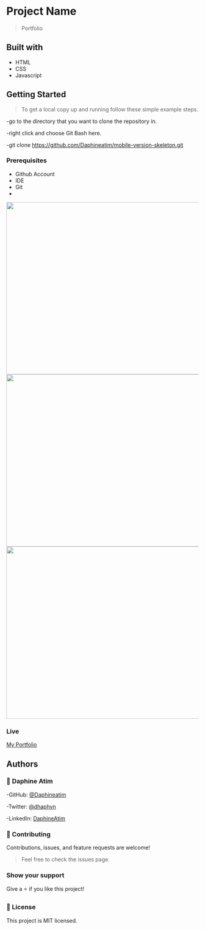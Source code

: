 # Project Name
> Portfolio
## Built with
- HTML
- CSS
- Javascript
## Getting Started
> To get a local copy up and running follow these simple example steps. 

-go to the directory that you want to clone the repository in.

-right click and choose Git Bash here.

-git clone https://github.com/Daphineatim/mobile-version-skeleton.git

### Prerequisites
- Github Account
- IDE
- Git
- 
<img src="https://github.com/Daphineatim/mobile-version-skeleton/blob/main/assets/work-images/Screenshot1.png " width="1000" height="450">
<img src="https://github.com/Daphineatim/mobile-version-skeleton/blob/main/assets/work-images/Screenshot2.png" width="1000" height="450">
<img src="" width="1000" height="450">
 



### Live 
[My Portfolio](https://daphineatim.github.io/mobile-version-skeleton/) 

## Authors

### :woman: **Daphine Atim**
-GitHub: [@Daphineatim](https://github.com/Daphineatim)

-Twitter: [@dhaphyn](https://twitter.com/DhaPhyn)

-LinkedIn: [DaphineAtim](https://www.linkedin.com/in/daphine-atim-27861422a/)
### :handshake: Contributing
Contributions, issues, and feature requests are welcome!
> Feel free to check the issues page.
### Show your support
Give a :star:️ if you like this project!
### :memo: License
This project is MIT licensed.
